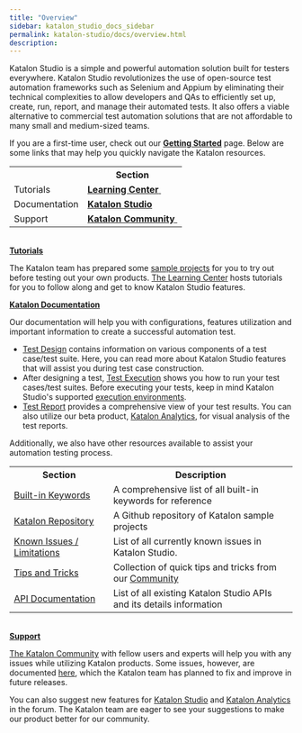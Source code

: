 ```yaml
---
title: "Overview" 
sidebar: katalon_studio_docs_sidebar
permalink: katalon-studio/docs/overview.html 
description: 
---
```

Katalon Studio is a simple and powerful automation solution built for testers everywhere. Katalon Studio revolutionizes the use of open-source test automation frameworks such as Selenium and Appium by eliminating their technical complexities to allow developers and QAs to efficiently set up, create, run, report, and manage their automated tests. It also offers a viable alternative to commercial test automation solutions that are not affordable to many small and medium-sized teams.

If you are a first-time user, check out our **[Getting Started](/display/KD/Getting+Started)** page. Below are some links that may help you quickly navigate the Katalon resources. 

<table class="" style="table-layout: fixed;"><colgroup class="" style=""><col style="" class=""><col style="" class=""></colgroup><tbody class="" style=""><tr class="" style=""><th class="" colspan="1" style="">&nbsp;</th><th class="" style="">Section</th></tr><tr class="" style=""><td class="" colspan="1" style="">Tutorials</td><td class="" colspan="1" style=""><a class="" href="https://www.katalon.com/resources-center/tutorials/" rel="nofollow" style=""><strong class="" style="">Learning Center</strong>&nbsp;</a></td></tr><tr class="" style=""><td class="" colspan="1" style="">Documentation</td><td class="" colspan="1" style=""><strong class="" style=""><a href="/display/KD/Overview" class="" style="">Katalon Studio</a></strong></td></tr><tr class="" style=""><td class="" colspan="1" style="">Support</td><td class="" colspan="1" style=""><a class="" href="https://forum.katalon.com/" rel="nofollow" style=""><strong class="" style="">Katalon Community</strong>&nbsp;</a></td></tr></tbody></table>

**[  
Tutorials](https://www.katalon.com/resources-center/tutorials/)**

The Katalon team has prepared some [sample projects](https://github.com/katalon-studio-samples) for you to try out before testing out your own products. [The Learning Center](https://www.katalon.com/resources-center/) hosts tutorials for you to follow along and get to know Katalon Studio features.

**[Katalon Documentation](/display/KD/Overview)**

Our documentation will help you with configurations, features utilization and important information to create a successful automation test.

*   [Test Design](/display/KD/Test+Design) contains information on various components of a test case/test suite. Here, you can read more about Katalon Studio features that will assist you during test case construction. 
*   After designing a test, [Test Execution](/display/KD/Test+Execution) shows you how to run your test cases/test suites. Before executing your tests, keep in mind Katalon Studio's supported [execution environments](/display/KD/Execute+a+test+case).
*   [Test Report](/display/KD/Test+Report) provides a comprehensive view of your test results. You can also utilize our beta product, [Katalon Analytics](/display/KD/Katalon+Analytics+%28Beta%29+Integration), for visual analysis of the test reports.

Additionally, we also have other resources available to assist your automation testing process. 

<table class="" style="table-layout: fixed;"><colgroup class="" style=""><col style="" class=""><col style="" class=""></colgroup><tbody class="" style=""><tr class="" style=""><th class="" style="">Section</th><th class="" style="">Description</th></tr><tr class="" style=""><td class="" style=""><a href="/display/KD/Built-in+Keywords" class="" style="">Built-in Keywords</a></td><td class="" style="">A comprehensive list of all built-in keywords for reference</td></tr><tr class="" style=""><td class="" style=""><a class="" href="https://github.com/katalon-studio-samples" rel="nofollow" style="">Katalon Repository</a></td><td class="" style="">A Github repository of Katalon sample projects</td></tr><tr class="" style=""><td class="" style=""><a href="/pages/viewpage.action?pageId=3179464" class="" style="">Known Issues / Limitations</a></td><td class="" style="">List of all currently known issues in Katalon Studio.</td></tr><tr class="" style=""><td class="" style=""><a href="https://docs.katalon.com/display/KD/Tips+and+Tricks" rel="nofollow" class="" style="">Tips and Tricks</a></td><td class="" style="">Collection of quick tips and tricks from our <a class="" href="https://forum.katalon.com/discussions" rel="nofollow" style="">Community</a></td></tr><tr class="" style=""><td class="" style=""><a class="" href="https://api-docs.katalon.com/index.html" rel="nofollow" style="">API Documentation</a></td><td class="" style="">List of all existing Katalon Studio APIs and its details information</td></tr></tbody></table>

**[  
Support](https://forum.katalon.com/)**

[The Katalon Community](https://forum.katalon.com/) with fellow users and experts will help you with any issues while utilizing Katalon products. Some issues, however, are documented [here](/pages/viewpage.action?pageId=3179464), which the Katalon team has planned to fix and improve in future releases. 

You can also suggest new features for [Katalon Studio](https://forum.katalon.com/categories/katalon-studio-feature-suggestions) and [Katalon Analytics](https://forum.katalon.com/categories/katalon-analytics-feature-suggestions) in the forum. The Katalon team are eager to see your suggestions to make our product better for our community.